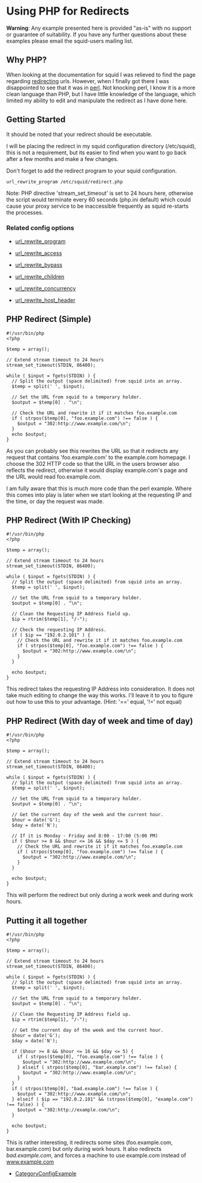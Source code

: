 # Using PHP for Redirects

**Warning**: Any example presented here is provided "as-is" with no
support or guarantee of suitability. If you have any further questions
about these examples please email the squid-users mailing list.

## Why PHP?

When looking at the documentation for squid I was relieved to find the
page regarding
[redirecting](https://wiki.squid-cache.org/action/show/ConfigExamples/PhpRedirectors/Features/Redirectors#)
urls. However, when I finally got there I was disappointed to see that
it was in [perl](http://perl.org). Not knocking perl, I know it is a
more clean language than PHP, but I have little knowledge of the
language, which limited my ability to edit and manipulate the redirect
as I have done here.

## Getting Started

It should be noted that your redirect should be executable.

I will be placing the redirect in my squid configuration directory
(/etc/squid), this is not a requirement, but its easier to find when you
want to go back after a few months and make a few changes.

Don't forget to add the redirect program to your squid configuration.

    url_rewrite_program /etc/squid/redirect.php

Note: PHP directive 'stream\_set\_timeout' is set to 24 hours here,
otherwise the script would terminate every 60 seconds (php.ini default)
which could cause your proxy service to be inaccessible frequently as
squid re-starts the processes.

### Related config options

  - [url\_rewrite\_program](http://www.squid-cache.org/Doc/config/url_rewrite_program#)

  - [url\_rewrite\_access](http://www.squid-cache.org/Doc/config/url_rewrite_access#)

  - [url\_rewrite\_bypass](http://www.squid-cache.org/Doc/config/url_rewrite_bypass#)

  - [url\_rewrite\_children](http://www.squid-cache.org/Doc/config/url_rewrite_children#)

  - [url\_rewrite\_concurrency](http://www.squid-cache.org/Doc/config/url_rewrite_concurrency#)

  - [url\_rewrite\_host\_header](http://www.squid-cache.org/Doc/config/url_rewrite_host_header#)

## PHP Redirect (Simple)

    #!/usr/bin/php
    <?php
    
    $temp = array();
    
    // Extend stream timeout to 24 hours
    stream_set_timeout(STDIN, 86400);
    
    while ( $input = fgets(STDIN) ) {
      // Split the output (space delimited) from squid into an array.
      $temp = split(' ', $input);
    
      // Set the URL from squid to a temporary holder.
      $output = $temp[0] . "\n";
    
      // Check the URL and rewrite it if it matches foo.example.com
      if ( strpos($temp[0], "foo.example.com") !== false ) {
        $output = "302:http://www.example.com/\n";
      }
      echo $output;
    }

As you can probably see this rewrites the URL so that it redirects any
request that contains 'foo.example.com' to the example.com homepage. I
choose the 302 HTTP code so that the URL in the users browser also
reflects the redirect, otherwise it would display example.com's page and
the URL would read foo.example.com.

I am fully aware that this is much more code than the perl example.
Where this comes into play is later when we start looking at the
requesting IP and the time, or day the request was made.

## PHP Redirect (With IP Checking)

    #!/usr/bin/php
    <?php
    
    $temp = array();
    
    // Extend stream timeout to 24 hours
    stream_set_timeout(STDIN, 86400);
    
    while ( $input = fgets(STDIN) ) {
      // Split the output (space delimited) from squid into an array.
      $temp = split(' ', $input);
    
      // Set the URL from squid to a temporary holder.
      $output = $temp[0] . "\n";
    
      // Clean the Requesting IP Address field up.
      $ip = rtrim($temp[1], "/-");
    
      // Check the requesting IP Address.
      if ( $ip == "192.0.2.101" ) {
        // Check the URL and rewrite it if it matches foo.example.com
        if ( strpos($temp[0], "foo.example.com") !== false ) {
          $output = "302:http://www.example.com/\n";
        }
      }
    
      echo $output;
    }

This redirect takes the requesting IP Address into consideration. It
does not take much editing to change the way this works. I'll leave it
to you to figure out how to use this to your advantage. (Hint: '=='
equal, '\!=' not equal)

## PHP Redirect (With day of week and time of day)

    #!/usr/bin/php
    <?php
    
    $temp = array();
    
    // Extend stream timeout to 24 hours
    stream_set_timeout(STDIN, 86400);
    
    while ( $input = fgets(STDIN) ) {
      // Split the output (space delimited) from squid into an array.
      $temp = split(' ', $input);
    
      // Set the URL from squid to a temporary holder.
      $output = $temp[0] . "\n";
    
      // Get the current day of the week and the current hour.
      $hour = date('G');
      $day = date('N');
    
      // If it is Monday - Friday and 8:00 - 17:00 (5:00 PM)
      if ( $hour >= 8 && $hour <= 16 && $day <= 5 ) {
        // Check the URL and rewrite it if it matches foo.example.com
        if ( strpos($temp[0], "foo.example.com") !== false ) {
          $output = "302:http://www.example.com/\n";
        }
      }
    
      echo $output;
    }

This will perform the redirect but only during a work week and during
work hours.

## Putting it all together

    #!/usr/bin/php
    <?php
    
    $temp = array();
    
    // Extend stream timeout to 24 hours
    stream_set_timeout(STDIN, 86400);
    
    while ( $input = fgets(STDIN) ) {
      // Split the output (space delimited) from squid into an array.
      $temp = split(' ', $input);
    
      // Set the URL from squid to a temporary holder.
      $output = $temp[0] . "\n";
    
      // Clean the Requesting IP Address field up.
      $ip = rtrim($temp[1], "/-");
    
      // Get the current day of the week and the current hour.
      $hour = date('G');
      $day = date('N');
    
      if ($hour >= 8 && $hour <= 16 && $day <= 5) {
        if ( strpos($temp[0], "foo.example.com") !== false ) {
          $output = "302:http://www.example.com/\n";
        } elseif ( strpos($temp[0], "bar.example.com") !== false) {
          $output = "302:http://www.example.com/\n";
        }
      }
      if ( strpos($temp[0], "bad.example.com") !== false ) {
        $output = "302:http://www.example.com/\n";
      } elseif ( $ip == "192.0.2.101" && (strpos($temp[0], "example.com") !== false) ) {
        $output = "302:http://example.com/\n";
      }
    
      echo $output;
    }

This is rather interesting, it redirects some sites (foo.example.com,
bar.example.com) but only during work hours. It also redirects
*bad.example.com*, and forces a machine to use example.com instead of
www.example.com

  - [CategoryConfigExample](https://wiki.squid-cache.org/action/show/ConfigExamples/PhpRedirectors/CategoryConfigExample#)
